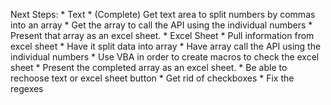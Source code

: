Next Steps:
    * Text
        * (Complete) Get text area to split numbers by commas into an array
        * Get the array to call the API using the individual numbers
        * Present that array as an excel sheet.
    * Excel Sheet
        * Pull information from excel sheet
        * Have it split data into array
        * Have array call the API using the individual numbers
        * Use VBA in order to create macros to check the excel sheet
        * Present the completed array as an excel sheet.
    * Be able to rechoose text or excel sheet button
    * Get rid of checkboxes
    * Fix the regexes

